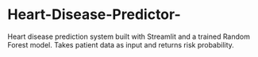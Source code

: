 # Heart-Disease-Predictor-
Heart disease prediction system built with Streamlit and a trained Random Forest model. Takes patient data as input and returns risk probability.
